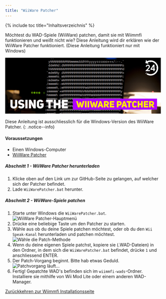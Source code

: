 ```yaml
---
title: "WiiWare Patcher"
---
```


{% include toc title="Inhaltsverzeichnis" %}

Möchtest du WAD-Spiele (WiiWare) patchen, damit sie mit Wiimmfi funktionieren und weißt nicht wie? Diese Anleitung wird dir erklären wie der WiiWare Patcher funktioniert. (Diese Anleitung funktioniert nur mit Windows)

![Using the WiiWare Patcher](/images/rc24_using_the_wiiware_patcher.jpg)

Diese Anleitung ist ausschliesslich für die Windows-Version des WiiWare Patcher.
{: .notice--info}

#### Voraussetzungen

* Einen Windows-Computer
* [WiiWare Patcher](https://github.com/RiiConnect24/WiiWare-Patcher/releases)

##### Abschnitt 1 - WiiWare Patcher herunterladen

1. Klicke oben auf den Link um zur GitHub-Seite zu gelangen, auf welcher sich der Patcher befindet.
2. Lade `WiiWarePatcher.bat` herunter.

##### Abschnitt 2 - WiiWare-Spiele patchen

1. Starte unter Windows die `WiiWarePatcher.bat`. ![WiiWare Patcher-Hauptmenü](/images/WiiWare-Patcher/1.JPG)
2. Drücke eine beliebige Taste um den Patcher zu starten.
3. Wähle aus ob du deine Spiele patchen möchtest, oder ob du den `Wii Speak-Kanal` herunterladen und patchen möchtest. ![Wähle die Patch-Methode](/images/WiiWare-Patcher/2.JPG)
4. Wenn du deine eigenen Spiele patchst, kopiere sie (.WAD-Dateien) in den Ordner, in dem sich die `WiiWarePatcher.bat` befindet, drücke `1` und anschliessend ENTER.
5. Der Patch-Vorgang beginnt. Bitte hab etwas Geduld. ![Patchvorgang läuft...](/images/WiiWare-Patcher/3.JPG)
6. Fertig! Gepatchte WAD's befinden sich im `wiimmfi-wads`-Ordner. Installiere sie mit­hil­fe von Wii Mod Lite oder einem anderen WAD-Manager.

[Zurückkehren zur Wiimmfi Installationsseite](wiimmfi)
